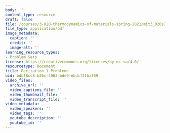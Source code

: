 ```yaml
---
body: ''
content_type: resource
draft: false
file: /courses/3-020-thermodynamics-of-materials-spring-2021/mit3_020s21_recitation1_problems.pdf
file_type: application/pdf
image_metadata:
  caption: ''
  credit: ''
  image-alt: ''
learning_resource_types:
- Problem Sets
license: https://creativecommons.org/licenses/by-nc-sa/4.0/
resourcetype: Document
title: Recitation 1 Problems
uid: bdbf8cc8-b26c-4963-bde9-ebdcf216af59
video_files:
  archive_url: ''
  video_captions_file: ''
  video_thumbnail_file: ''
  video_transcript_file: ''
video_metadata:
  video_speakers: ''
  video_tags: ''
  youtube_description: ''
  youtube_id: ''
---
```

